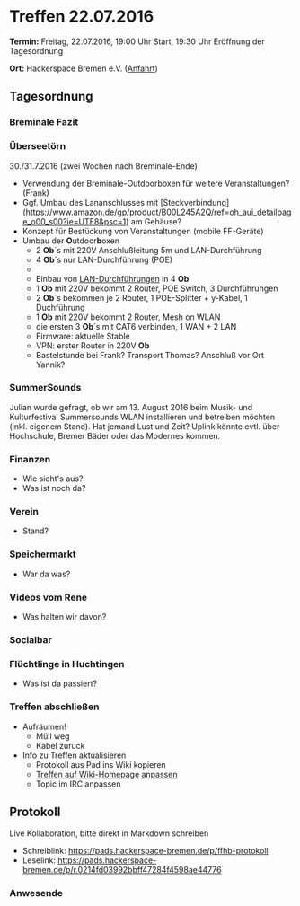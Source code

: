 # Treffen 22.07.2016

**Termin:** Freitag, 22.07.2016, 19:00 Uhr Start, 19:30 Uhr Eröffnung der Tagesordnung

**Ort:** Hackerspace Bremen e.V. ([Anfahrt](https://www.hackerspace-bremen.de/anfahrt/))

## Tagesordnung

### Breminale Fazit

### Überseetörn
30./31.7.2016 (zwei Wochen nach Breminale-Ende)
* Verwendung der Breminale-Outdoorboxen für weitere Veranstaltungen? (Frank)
* Ggf. Umbau des Lananschlusses mit [Steckverbindung] (https://www.amazon.de/gp/product/B00L245A2Q/ref=oh_aui_detailpage_o00_s00?ie=UTF8&psc=1) am Gehäuse?
* Konzept für Bestückung von Veranstaltungen (mobile FF-Geräte)
* Umbau der **O**utdoor**b**oxen
  * 2 **Ob**´s mit 220V Anschlußleitung 5m und LAN-Durchführung
  * 4 **Ob**´s nur LAN-Durchführung (POE)
  * 
  * Einbau von [LAN-Durchführungen]( https://www.amazon.de/gp/product/B00L245A2Q/ref=oh_aui_detailpage_o01_s00?ie=UTF8&psc=1)  in 4 **Ob**
  * 1 **Ob** mit 220V bekommt 2 Router, POE Switch, 3 Durchführungen
  * 2 **Ob**´s bekommen je 2 Router, 1 POE-Splitter + y-Kabel, 1 Duchführung
  * 1 **Ob** mit 220V bekommt 2 Router, Mesh on WLAN
  * die ersten 3 **Ob**´s mit CAT6 verbinden, 1 WAN + 2 LAN
  * Firmware: aktuelle Stable
  * VPN: erster Router in 220V **Ob**
  * Bastelstunde bei Frank? Transport Thomas? Anschluß vor Ort Yannik?

### SummerSounds
Julian wurde gefragt, ob wir am 13. August 2016 beim Musik- und Kulturfestival
Summersounds WLAN installieren und betreiben möchten (inkl. eigenem Stand).
Hat jemand Lust und Zeit?
Uplink könnte evtl. über Hochschule, Bremer Bäder oder das Modernes kommen.

### Finanzen
* Wie sieht's aus?
* Was ist noch da?

### Verein
* Stand?

### Speichermarkt
* War da was?

### Videos vom Rene
* Was halten wir davon?

### Socialbar

### Flüchtlinge in Huchtingen
* Was ist da passiert?

### Treffen abschließen
* Aufräumen!
  * Müll weg
  * Kabel zurück
* Info zu Treffen aktualisieren
  * Protokoll aus Pad ins Wiki kopieren
  * [Treffen auf Wiki-Homepage anpassen](Home)
  * Topic im IRC anpassen


## Protokoll
Live Kollaboration, bitte direkt in Markdown schreiben
* Schreiblink: https://pads.hackerspace-bremen.de/p/ffhb-protokoll
* Leselink: https://pads.hackerspace-bremen.de/p/r.0214fd03992bbff47284f4598ae44776

### Anwesende